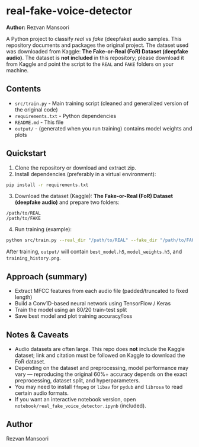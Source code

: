 # real-fake-voice-detector

**Author:** Rezvan Mansoori

A Python project to classify *real* vs *fake* (deepfake) audio samples.
This repository documents and packages the original project. The dataset used was downloaded from Kaggle: **The Fake-or-Real (FoR) Dataset (deepfake audio)**. The dataset is **not included** in this repository; please download it from Kaggle and point the script to the `REAL` and `FAKE` folders on your machine.

## Contents
- `src/train.py` - Main training script (cleaned and generalized version of the original code)
- `requirements.txt` - Python dependencies
- `README.md` - This file
- `output/` - (generated when you run training) contains model weights and plots

## Quickstart

1. Clone the repository or download and extract zip.
2. Install dependencies (preferably in a virtual environment):

```bash
pip install -r requirements.txt
```

3. Download the dataset (Kaggle): **The Fake-or-Real (FoR) Dataset (deepfake audio)** and prepare two folders:
```
/path/to/REAL
/path/to/FAKE
```

4. Run training (example):

```bash
python src/train.py --real_dir "/path/to/REAL" --fake_dir "/path/to/FAKE" --output_dir "./output" --epochs 20
```

After training, `output/` will contain `best_model.h5`, `model_weights.h5`, and `training_history.png`.

## Approach (summary)

- Extract MFCC features from each audio file (padded/truncated to fixed length)
- Build a Conv1D-based neural network using TensorFlow / Keras
- Train the model using an 80/20 train-test split
- Save best model and plot training accuracy/loss

## Notes & Caveats

- Audio datasets are often large. This repo does **not** include the Kaggle dataset; link and citation must be followed on Kaggle to download the FoR dataset.
- Depending on the dataset and preprocessing, model performance may vary — reproducing the original 60%+ accuracy depends on the exact preprocessing, dataset split, and hyperparameters.
- You may need to install `ffmpeg` or `libav` for `pydub` and `librosa` to read certain audio formats.
- If you want an interactive notebook version, open `notebook/real_fake_voice_detector.ipynb` (included).

## Author
Rezvan Mansoori
